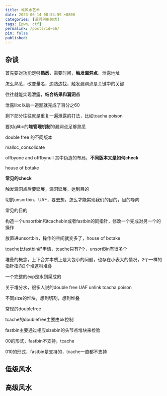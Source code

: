 ```yaml
---
title: 堆风水艺术
date: 2023-06-14 08:54:59 +0800
categories: [漏洞利用总结]
tags: [pwn, ctf]
permalink: /posts/id=66/
pin: false
published:
---
```




## 杂谈



首先要对功能足够**熟悉**，需要时间，**触发漏洞点**，泄露地址

怎么熟悉，改变量名，边熟边找，触发漏洞点是关键中的关键

往往就能实现泄露，**结合结果和漏洞点**



泄露libc以后一道题就完成了百分之60

剩下部分往往就是重复一遍泄露的打法，比如tcacha poison





要对glibc的**堆管理机制**的漏洞点足够熟悉

double free 的不同版本

malloc_consolidate

offbyone and offfbynull   其中伪造的布局，**不同版本又是如何check**

house of botake

**常见的check**



触发漏洞点后要延展，漏洞延展，达到目的



切割unsortbin，UAF，要去想，怎么才能实现我们的目的，目的导向



常见的目的



构造一个unsortbin和tcachebin或者fastbin的同指针，修改一个完成对另一个的操作



放置进unsortbin，操作的空间就变多了，house of botake



tcache比fastbin好申请，tcache只有7个，unsortBin有很多个



堆叠的概念，上下合并本质上是大包小的问题，也存在小表大的情况，2个一样的指针指向2个堆这叫堆叠



一个完整的exp是水到渠成的



关于堆分水，很多人说的double free UAF unlink tcacha poison



不同size的堆块，想到切割，想到堆叠





常规的doublefree

tcache的doublefree主要由bk控制

fastbin主要通过相应sizebin的头节点堆块来检验







00的形式，fastbin不支持，tcache

010的形式，fastbin是支持的，tcache一直都不支持





## 低级风水



## 高级风水

